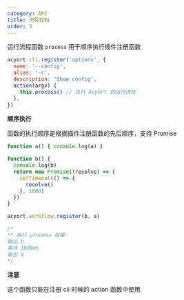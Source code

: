 ```yaml
---
category: API
title: 流程控制
order: 3
---
```


运行流程函数 `process` 用于顺序执行插件注册函数

```js
acyort.cli.register('options', {
  name: '--config',
  alias: '-c',
  description: 'Show config',
  action(argv) {
    this.process() // 执行 AcyOrt 的运行流程
  },
})
```

**顺序执行**

函数的执行顺序是根据插件注册函数的先后顺序，支持 Promise

```js
function a() { console.log(a) }

function b() {
  console.log(b)
  return new Promise((resolve) => {
    setTimeout(() => {
      resolve()
    }, 1000)
  })
}

acyort.workflow.register(b, a)

/*
** 执行 process 结果:
输出 b
等待 1000ms
输出 a
*/
```

**注意**

这个函数只能在注册 cli 时候的 action 函数中使用
